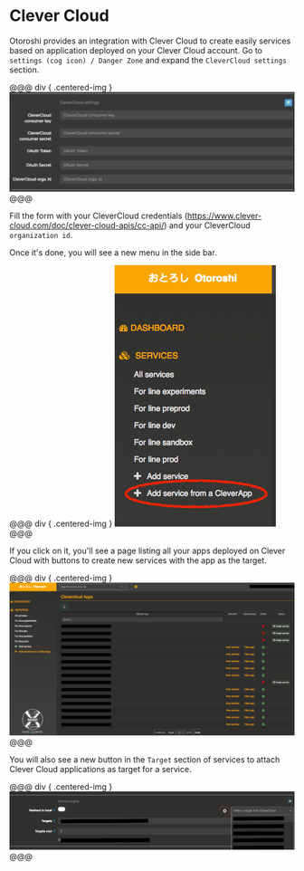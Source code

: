 # Clever Cloud

Otoroshi provides an integration with Clever Cloud to create easily services based on application deployed on your Clever Cloud account.
Go to `settings (cog icon) / Danger Zone` and expand the `CleverCloud settings` section.

@@@ div { .centered-img }
<img src="../img/danger-zone-10-clevercloud.png" />
@@@

Fill the form with your CleverCloud credentials (https://www.clever-cloud.com/doc/clever-cloud-apis/cc-api/) and your CleverCloud `organization id`.

Once it's done, you will see a new menu in the side bar.

@@@ div { .centered-img }
<img src="../img/clevercloud-integration-1.png" />
@@@

If you click on it, you'll see a page listing all your apps deployed on Clever Cloud with buttons to create new services with the app as the target.

@@@ div { .centered-img }
<img src="../img/clevercloud-integration-2.png" />
@@@

You will also see a new button in the `Target` section of services to attach Clever Cloud applications as target for a service.

@@@ div { .centered-img }
<img src="../img/clevercloud-integration-3.png" />
@@@
